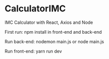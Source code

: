 # CalculatorIMC
IMC Calculator with React, Axios and Node

First run: npm install in front-end and back-end

Run back-end: nodemon main.js or node main.js

Run front-end: yarn run dev
